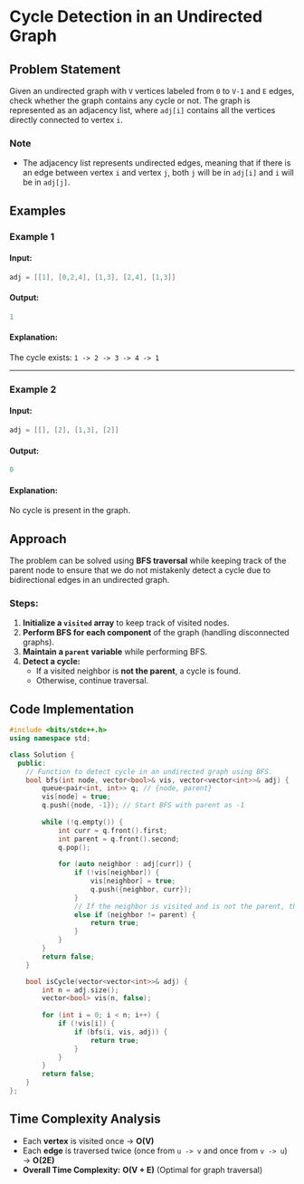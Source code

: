 # Cycle Detection in an Undirected Graph

## Problem Statement
Given an undirected graph with `V` vertices labeled from `0` to `V-1` and `E` edges, check whether the graph contains any cycle or not. The graph is represented as an adjacency list, where `adj[i]` contains all the vertices directly connected to vertex `i`.

### **Note**
- The adjacency list represents undirected edges, meaning that if there is an edge between vertex `i` and vertex `j`, both `j` will be in `adj[i]` and `i` will be in `adj[j]`.

## Examples

### **Example 1**
#### **Input:**
```cpp
adj = [[1], [0,2,4], [1,3], [2,4], [1,3]]
```
#### **Output:**
```cpp
1
```
#### **Explanation:**
The cycle exists: `1 -> 2 -> 3 -> 4 -> 1`

---

### **Example 2**
#### **Input:**
```cpp
adj = [[], [2], [1,3], [2]]
```
#### **Output:**
```cpp
0
```
#### **Explanation:**
No cycle is present in the graph.

## Approach
The problem can be solved using **BFS traversal** while keeping track of the parent node to ensure that we do not mistakenly detect a cycle due to bidirectional edges in an undirected graph.

### **Steps:**
1. **Initialize a `visited` array** to keep track of visited nodes.
2. **Perform BFS for each component** of the graph (handling disconnected graphs).
3. **Maintain a `parent` variable** while performing BFS.
4. **Detect a cycle:**
   - If a visited neighbor is **not the parent**, a cycle is found.
   - Otherwise, continue traversal.

## Code Implementation
```cpp
#include <bits/stdc++.h>
using namespace std;

class Solution {
  public:
    // Function to detect cycle in an undirected graph using BFS.
    bool bfs(int node, vector<bool>& vis, vector<vector<int>>& adj) {
        queue<pair<int, int>> q; // {node, parent}
        vis[node] = true;
        q.push({node, -1}); // Start BFS with parent as -1
        
        while (!q.empty()) {
            int curr = q.front().first;
            int parent = q.front().second;
            q.pop();
            
            for (auto neighbor : adj[curr]) {
                if (!vis[neighbor]) {
                    vis[neighbor] = true;
                    q.push({neighbor, curr});
                } 
                // If the neighbor is visited and is not the parent, then it's a cycle
                else if (neighbor != parent) {
                    return true;
                }
            }
        }
        return false;
    }

    bool isCycle(vector<vector<int>>& adj) {
        int n = adj.size();
        vector<bool> vis(n, false);
        
        for (int i = 0; i < n; i++) {
            if (!vis[i]) {
                if (bfs(i, vis, adj)) {
                    return true;
                }
            }
        }
        return false;
    }
};
```

## Time Complexity Analysis
- Each **vertex** is visited once → **O(V)**
- Each **edge** is traversed twice (once from `u -> v` and once from `v -> u`) → **O(2E)**
- **Overall Time Complexity:** **O(V + E)** (Optimal for graph traversal)
